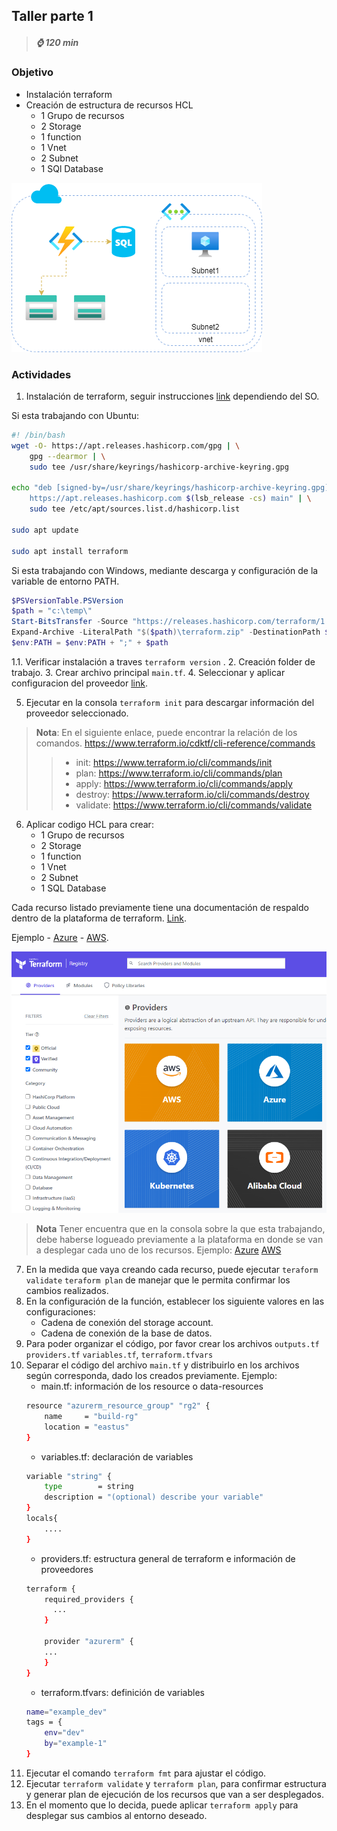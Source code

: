 ## Taller parte 1 
>
>##### :watch: 120 min

### Objetivo
>
- Instalación terraform
- Creación de estructura de recursos HCL
    -   1 Grupo de recursos
    -   2 Storage
    -   1 function
    -   1 Vnet
    -   2 Subnet
    -   1 SQl Database

![](./images//parte1/modelo.png)
>
### Actividades
>
1. Instalación de terraform, seguir instrucciones [link](https://learn.hashicorp.com/tutorials/terraform/install-cli) dependiendo del SO.
>
Si esta trabajando con Ubuntu:
>
```bash
#! /bin/bash
wget -O- https://apt.releases.hashicorp.com/gpg | \
    gpg --dearmor | \
    sudo tee /usr/share/keyrings/hashicorp-archive-keyring.gpg

echo "deb [signed-by=/usr/share/keyrings/hashicorp-archive-keyring.gpg] \
    https://apt.releases.hashicorp.com $(lsb_release -cs) main" | \
    sudo tee /etc/apt/sources.list.d/hashicorp.list

sudo apt update

sudo apt install terraform
```
>
Si esta trabajando con Windows, mediante descarga y configuración de la variable de entorno PATH.
>
```powershell
$PSVersionTable.PSVersion
$path = "c:\temp\"
Start-BitsTransfer -Source "https://releases.hashicorp.com/terraform/1.3.7/terraform_1.3.7_windows_amd64.zip" -Destination "$($path)\terraform.zip"
Expand-Archive -LiteralPath "$($path)\terraform.zip" -DestinationPath $path -Force
$env:PATH = $env:PATH + ";" + $path
```
>
1.1. Verificar instalación a traves `terraform version` .
2. Creación folder de trabajo.
3. Crear archivo principal `main.tf`.
4. Seleccionar y aplicar configuracion del proveedor [link](https://registry.terraform.io/browse/providers).

5. Ejecutar en la consola `terraform init` para descargar información del proveedor seleccionado.

> **Nota**: En el siguiente enlace, puede encontrar la relación de los comandos.
>https://www.terraform.io/cdktf/cli-reference/commands
>> - init: https://www.terraform.io/cli/commands/init
>> - plan: https://www.terraform.io/cli/commands/plan
>> - apply: https://www.terraform.io/cli/commands/apply
>> - destroy: https://www.terraform.io/cli/commands/destroy
>> - validate: https://www.terraform.io/cli/commands/validate

6. Aplicar codigo HCL para crear:
    -   1 Grupo de recursos
    -   2 Storage
    -   1 function
    -   1 Vnet
    -   2 Subnet
    -   1 SQL Database

Cada recurso listado previamente tiene una documentación de respaldo dentro de la plataforma de terraform. [Link](https://registry.terraform.io/browse/providers).
>
Ejemplo - [Azure](https://registry.terraform.io/providers/hashicorp/azurerm/latest/docs)  - [AWS](https://registry.terraform.io/providers/hashicorp/aws/latest/docs).

![](./images/parte1/im1.png)

>**Nota** Tener encuentra que en la consola sobre la que esta trabajando, debe haberse logueado previamente a la plataforma en donde se van a desplegar cada uno de los recursos.
>Ejemplo: [Azure](https://registry.terraform.io/providers/hashicorp/azurerm/latest/docs/guides/service_principal_client_secret) [AWS](https://registry.terraform.io/providers/hashicorp/aws/latest/docs#authentication-and-configuration)
>
7. En la medida que vaya creando cada recurso, puede ejecutar `teraform validate` `teraform plan` de manejar que le permita confirmar los cambios realizados.
8. En la configuración de la función, establecer los siguiente valores en las configuraciones:
    - Cadena de conexión del storage account.
    - Cadena de conexión de la base de datos.
9. Para poder organizar el código, por favor crear los archivos `outputs.tf` `providers.tf` `variables.tf`, `terraform.tfvars`
10. Separar el código del archivo `main.tf` y distribuirlo en los archivos según corresponda, dado los creados previamente.
    Ejemplo:
    - main.tf: información de los resource o data-resources
    ```bash
    resource "azurerm_resource_group" "rg2" {
        name     = "build-rg"
        location = "eastus"
    }
    ```
    - variables.tf: declaración de variables
    ```bash
    variable "string" {
        type        = string
        description = "(optional) describe your variable"
    }
    locals{
        ....
    }
    ```
    - providers.tf: estructura general de terraform e información de proveedores
    ```bash
    terraform {
        required_providers {
          ...
        }

        provider "azurerm" {
        ...
        }
    }
    ```
    - terraform.tfvars: definición de variables
    ```bash
    name="example_dev"
    tags = {
        env="dev"
        by="example-1"
    }
    ```
11. Ejecutar el comando `terraform fmt` para ajustar el código.
12. Ejecutar `terraform validate` y `terraform plan`, para confirmar estructura y generar plan de ejecución de los recursos que van a ser desplegados.
13. En el momento que lo decida, puede aplicar `terraform apply` para desplegar sus cambios al entorno deseado.
